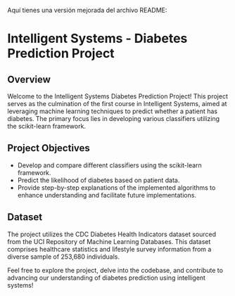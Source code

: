 Aquí tienes una versión mejorada del archivo README:

# Intelligent Systems - Diabetes Prediction Project

## Overview

Welcome to the Intelligent Systems Diabetes Prediction Project! This project serves as the culmination of the first course in Intelligent Systems, aimed at leveraging machine learning techniques to predict whether a patient has diabetes. The primary focus lies in developing various classifiers utilizing the scikit-learn framework.

## Project Objectives

- Develop and compare different classifiers using the scikit-learn framework.
- Predict the likelihood of diabetes based on patient data.
- Provide step-by-step explanations of the implemented algorithms to enhance understanding and facilitate future implementations.

## Dataset

The project utilizes the CDC Diabetes Health Indicators dataset sourced from the UCI Repository of Machine Learning Databases. This dataset comprises healthcare statistics and lifestyle survey information from a diverse sample of 253,680 individuals.

Feel free to explore the project, delve into the codebase, and contribute to advancing our understanding of diabetes prediction using intelligent systems!
